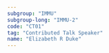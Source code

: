 ```yaml
---
subgroup: "IMMU"
subgroup-long: "IMMU-2"
code: "CT01"
tag: "Contributed Talk Speaker"
name: "Elizabeth R Duke"
---
```


